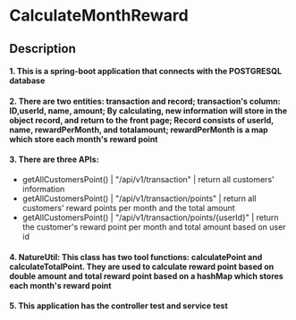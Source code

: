 # CalculateMonthReward
## Description
#### 1. This is a spring-boot application that connects with the POSTGRESQL database
#### 2. There are two entities: transaction and record; transaction's column: ID,userId, name, amount; By calculating, new information will store in the object record, and return to the front page; Record consists of userId, name, rewardPerMonth, and totalamount; rewardPerMonth is a map which store each month's reward point  
#### 3. There are three APIs:
  - getAllCustomersPoint() | "/api/v1/transaction" | return all customers' information
  - getAllCustomersPoint() | "/api/v1/transaction/points" | return all customers' reward points per month and the total amount
  - getAllCustomersPoint() | "/api/v1/transaction/points/{userId}" | return the customer's reward point per month and total amount based on user id
  
#### 4. NatureUtil: This class has two tool functions: calculatePoint and calculateTotalPoint. They are used to calculate reward point based on double amount and total reward point based on a hashMap which stores each month's reward point
#### 5. This application has the controller test and service test

